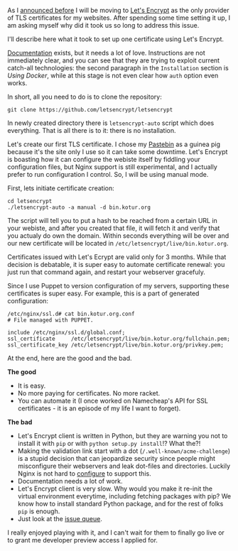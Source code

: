 <!-- 
.. link: 
.. description: Seting up Let's Encrypt TLS certificate, a true story.
.. tags: ssl, letsencrypt
.. date: 2015/11/13 20:53:32
.. title: Using letsencrypt.org
.. slug: using-letsencryptorg
-->

As I
[announced before](https://blog.kotur.org/posts/lets-encrypt.html) I
will be moving to [Let's Encrypt](https://letsencrypt.org/) as the
only provider of TLS certificates for my websites. After spending some
time setting it up, I am asking myself why did it took us so long to
address this issue.

I'll describe here what it took to set up one certificate using Let's
Encrypt.

[Documentation](https://letsencrypt.readthedocs.org/en/latest/)
exists, but it needs a lot of love. Instructions are not immediately
clear, and you can see that they are trying to exploit current
catch-all technologies: the second paragraph in the `Installation`
section is *Using Docker*, while at this stage is not even clear how
`auth` option even works.

In short, all you need to do is to clone the repository:

```
git clone https://github.com/letsencrypt/letsencrypt
```

In newly created directory there is `letsencrypt-auto` script which
does everything. That is all there is to it: there is no installation.

Let's create our first TLS certificate. I chose my
[Pastebin](https://bin.kotur.org) as a guinea pig because it's the
site only I use so it can take some downtime. Let's Encrypt is
boasting how it can configure the webiste itself by fiddling your
configuration files, but Nginx support is still experimental, and I
actually prefer to run configuration I control. So, I will be using
manual mode.

First, lets initiate certificate creation:

```
cd letsencrypt
./letsencrypt-auto -a manual -d bin.kotur.org
```

The script will tell you to put a hash to be reached from a certain
URL in your webiste, and after you created that file, it will fetch it
and verify that you actualy do own the domain. Within seconds
everything will be over and our new certificate will be located in
`/etc/letsencrypt/live/bin.kotur.org`.

Certificates issued with Let's Ecrypt are valid only for 3
months. While that decision is debatable, it is super easy to automate
certificate renewal: you just run that command again, and restart your
webserver gracefuly.

Since I use Puppet to version configuration of my servers, supporting these certificates is super easy. For example, this is a part of generated configuration:

```
/etc/nginx/ssl.d# cat bin.kotur.org.conf 
# File managed with PUPPET.

include /etc/nginx/ssl.d/global.conf;
ssl_certificate     /etc/letsencrypt/live/bin.kotur.org/fullchain.pem;
ssl_certificate_key /etc/letsencrypt/live/bin.kotur.org/privkey.pem;
```

At the end, here are the good and the bad.

**The good**

* It is easy.
* No more paying for certificates. No more racket.
* You can automate it (I once worked on Namecheap's API for SSL
  certificates - it is an episode of my life I want to forget).

**The bad**

* Let's Encrypt client is written in Python, but they are warning you
  not to install it with `pip` or with `python setup.py install`!?
  What the?!
* Making the validation link start with a dot
  (`/.well-known/acme-challenge`) is a stupid decision that can
  jeopardize security since people might misconfigure their webservers
  and leak dot-files and directories. Luckily Nginx is not hard to
  [configure](https://gist.github.com/kotnik/f0691e1e43c4d7d94284) to
  support this.
* Documentation needs a lot of work.
* Let's Encrypt client is very slow. Why would you make it re-init the
  virtual environment everytime, including fetching packages with pip?
  We know how to install standard Python package, and for the rest of
  folks `pip` is enough.
* Just look at the
  [issue queue](https://github.com/letsencrypt/letsencrypt/issues).

I really enjoyed playing with it, and I can't wait for them to finally go live or to grant me developer preview access I applied for.
